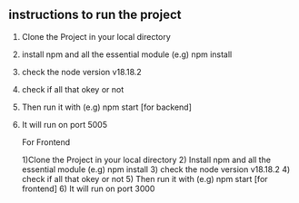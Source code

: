 ## instructions to run the project

1) Clone the Project in your local directory
2) install npm and all the essential module  (e.g) npm install
3) check the node version v18.18.2
4) check if all that okey or not
5) Then run it with (e.g) npm start [for backend]
6) It will run on port 5005

   For Frontend

   1)Clone the Project in your local directory
   2) Install npm and all the essential module (e.g) npm install
   3) check the node version v18.18.2
   4)  check if all that okey or not
   5)  Then run it with (e.g) npm start [for frontend]
   6)  It will run on port 3000 
